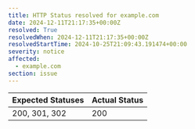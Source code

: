 ```yaml
---
title: HTTP Status resolved for example.com
date: 2024-12-11T21:17:35+00:00Z
resolved: True
resolvedWhen: 2024-12-11T21:17:35+00:00Z
resolvedStartTime: 2024-10-25T21:09:43.191474+00:00
severity: notice
affected:
  - example.com
section: issue
---
```


| Expected Statuses | Actual Status  |
|-------------------|----------------|
| 200, 301, 302 | 200 |
